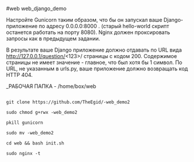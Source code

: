 #web web_django_demo

Настройте Gunicorn таким образом, что бы он запускал ваше Django-приложение по адресу 0.0.0.0:8000 . (старый hello-world скрипт останется работать на порту 8080).  Nginx должен проксировать запросы как в предыдущем задании.

В результате ваше Django приложение должно отдавать по URL вида http://127.0.0.1/question/<123>/  страницы с кодом 200.  Содержимое страницы не имеет значение - главное, что был хотя бы 1 символ. По URL, не указанным в urls.py, ваше приложение должно возвращать код HTTP 404.


_РАБОЧАЯ ПАПКА - /home/box/web


```

git clone https://github.com/TheEgid/-web_demo2

sudo chmod g+rwx -web_demo2

pkill gunicorn

sudo mv -web_demo2

cd web && bash init.sh

sudo nginx -t

```
